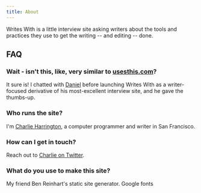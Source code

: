 ```yaml
---
title: About
---
```


Writes With is a little interview site asking writers about the tools and practices they use to get the writing -- and editing -- done.

## FAQ

### Wait - isn't this, like, very similar to [usesthis.com](https://usesthis.com)?

It sure is! I chatted with [Daniel](https://waferbaby.com/) before launching Writes With as a writer-focused derivative of his most-excellent interview site, and he gave the thumbs-up.

### Who runs the site?

I'm [Charlie Harrington](https://charlieharrington.com), a computer programmer and writer in San Francisco.

### How can I get in touch?

Reach out to [Charlie on Twitter](https://twitter.com/whatrocks).

### What do you use to make this site?

My friend Ben Reinhart's static site generator.
Google fonts